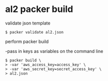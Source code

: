 # al2 packer build

validate json template

    $ packer validate al2.json

perform packer build

  -pass in keys as variables on the command line

    $ packer build \
    > -var 'aws_access_key=access_key' \
    > -var 'aws_secret_key=secret_access_key' \
    > al2.json
